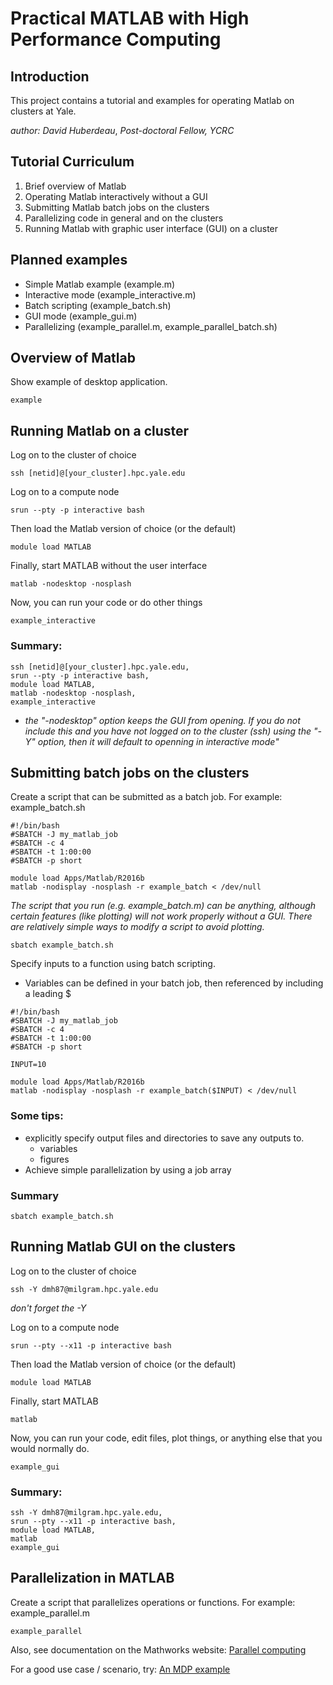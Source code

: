 
# Practical MATLAB with High Performance Computing

## Introduction

This project contains a tutorial and examples for operating Matlab on clusters at Yale.

*author: David Huberdeau*,
*Post-doctoral Fellow, YCRC*


## Tutorial Curriculum

1. Brief overview of Matlab
2. Operating Matlab interactively without a GUI
1. Submitting Matlab batch jobs on the clusters
2. Parallelizing code in general and on the clusters
1. Running Matlab with graphic user interface (GUI) on a cluster

## Planned examples

- Simple Matlab example (example.m)
- Interactive mode (example_interactive.m)
- Batch scripting (example_batch.sh)
- GUI mode (example_gui.m)
- Parallelizing (example_parallel.m, example_parallel_batch.sh)

## Overview of Matlab
Show example of desktop application.

`example`


## Running Matlab on a cluster

Log on to the cluster of choice

`ssh [netid]@[your_cluster].hpc.yale.edu`

Log on to a compute node

`srun --pty -p interactive bash`

Then load the Matlab version of choice (or the default)

`module load MATLAB`

Finally, start MATLAB without the user interface

`matlab -nodesktop -nosplash`

Now, you can run your code or do other things

`example_interactive`

### Summary:

```
ssh [netid]@[your_cluster].hpc.yale.edu,
srun --pty -p interactive bash,
module load MATLAB,
matlab -nodesktop -nosplash,
example_interactive
```

- _the "-nodesktop" option keeps the GUI from opening. If you do not include this and you have not logged on to the cluster (ssh) using the "-Y" option, then it will default to openning in interactive mode"_

## Submitting batch jobs on the clusters

Create a script that can be submitted as a batch job.
For example: example_batch.sh

```
#!/bin/bash
#SBATCH -J my_matlab_job
#SBATCH -c 4
#SBATCH -t 1:00:00
#SBATCH -p short

module load Apps/Matlab/R2016b
matlab -nodisplay -nosplash -r example_batch < /dev/null
```

*The script that you run (e.g. example_batch.m) can be anything, although certain features (like plotting) will not work properly without a GUI. There are relatively simple ways to modify a script to avoid plotting.*

```
sbatch example_batch.sh
```

Specify inputs to a function using batch scripting.
- Variables can be defined in your batch job, then referenced by including a leading $

```
#!/bin/bash
#SBATCH -J my_matlab_job
#SBATCH -c 4
#SBATCH -t 1:00:00
#SBATCH -p short

INPUT=10

module load Apps/Matlab/R2016b
matlab -nodisplay -nosplash -r example_batch($INPUT) < /dev/null
```

### Some tips:
- explicitly specify output files and directories to save any outputs to.
  - variables
  - figures
- Achieve simple parallelization by using a job array


### Summary
```
sbatch example_batch.sh
 ```

 ## Running Matlab GUI on the clusters

 Log on to the cluster of choice

 `ssh -Y dmh87@milgram.hpc.yale.edu`

 _don't forget the -Y_

 Log on to a compute node

 `srun --pty --x11 -p interactive bash`

 Then load the Matlab version of choice (or the default)

 `module load MATLAB`

 Finally, start MATLAB

 `matlab`

 Now, you can run your code, edit files, plot things, or anything else that you would normally do.

 `example_gui`

 ### Summary:

 ```
 ssh -Y dmh87@milgram.hpc.yale.edu,
 srun --pty --x11 -p interactive bash,
 module load MATLAB,
 matlab
 example_gui
 ```


 ## Parallelization in MATLAB

 Create a script that parallelizes operations or functions.
 For example: example_parallel.m

```
example_parallel
```

Also, see documentation on the Mathworks website:
[Parallel computing](https://www.mathworks.com/help/parallel-computing/getting-started-with-parallel-computing-toolbox.html)

For a good use case / scenario, try: [An MDP example](https://www.mathworks.com/help/reinforcement-learning/ug/train-reinforcement-learning-agent-in-mdp-environment.html)
